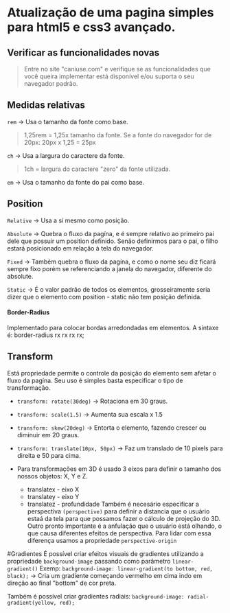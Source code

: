 # Atualização de uma pagina simples para html5 e css3 avançado.

## Verificar as funcionalidades novas
> Entre no site "caniuse.com" e verifique se as funcionalidades que você queira implementar está disponível e/ou suporta o seu navegador padrão.


## Medidas relativas
 `rem` -> Usa o tamanho da fonte como base.
> 1,25rem = 1,25x tamanho da fonte.
Se a fonte do navegador for de 20px: 20px x 1,25 = 25px

 `ch` -> Usa a largura do caractere da fonte.
> 1ch = largura do caractere "zero" da fonte utilizada.

 `em` -> Usa o tamanho da fonte do pai como base.


## Position

`Relative` -> Usa a sí mesmo como posição.

`Absolute` -> Quebra o fluxo da pagína, e é sempre relativo ao primeiro pai dele que possuir um position definido. Senão definirmos para o pai, o filho estará posicionado em relação à tela do navegador.

`Fixed` -> Também quebra o fluxo da pagína, e como o nome seu diz ficará sempre fixo porém se referenciando a janela do navegador, diferente do absolute.

`Static` -> É o valor padrão de todos os elementos, grosseiramente seria dizer que o elemento com position - static não tem posição definida.


#### Border-Radius
Implementado para colocar bordas arredondadas em elementos.
A sintaxe é: border-radius rx rx rx rx;


## Transform
Está propriedade permite o controle da posição do elemento sem afetar o fluxo da pagína.
Seu uso é simples basta especificar o tipo de transformação.

* `transform: rotate(30deg)` -> Rotaciona em 30 graus.
* `transform: scale(1.5)` -> Aumenta sua escala x 1.5
* `transform: skew(20deg)` -> Entorta o elemento, fazendo crescer ou diminuir em 20 graus.
* `transform: translate(10px, 50px)` -> Faz um translado de 10 pixels para direita e 50 para cima.

* Para transformações em 3D é usado 3 eixos para definir o tamanho dos nossos objetos: X, Y e Z.
  * translatex - eixo X
  * translatey - eixo Y
  * translatez - profundidade
Também é necesário especificar a perspectiva `(perspective)` para definir a distancia que o usuário estaá da tela para que possamos fazer o cálculo de projeção do 3D. Outro pronto importante é a anfulação que o usuário está olhando, o que causa diferentes efeitos de perspectiva. Para lidar com essa diferença usamos a propriedade `perspective-origin`

#Gradientes
É possível criar efeitos visuais de gradientes utilizando a propriedade `background-image` passando como parâmetro `linear-gradient()`
Exemp: `background-image: linear-gradient(to bottom, red, black);` -> Cria um gradiente começando vermelho em cima indo em direção ao final "bottom" de cor preta.

Também é possível criar gradientes radiais:
`background-image: radial-gradient(yellow, red);`
